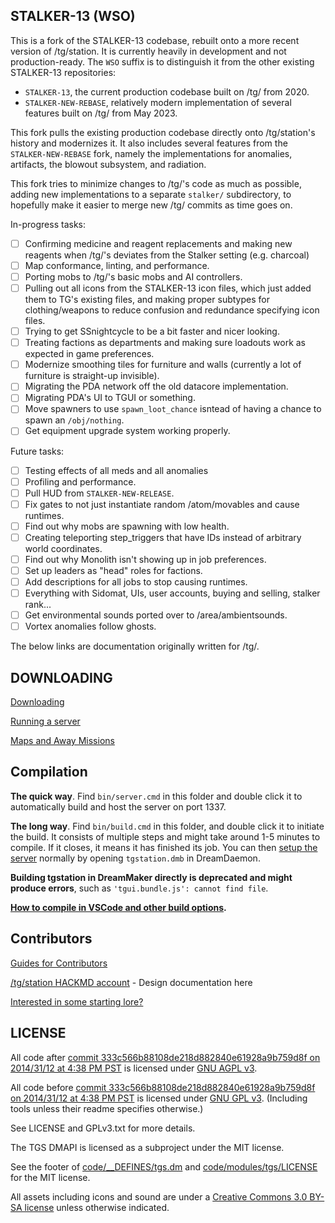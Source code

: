 ## STALKER-13 (WSO)

This is a fork of the STALKER-13 codebase, rebuilt onto a more recent version of /tg/station. It is currently heavily in development and not production-ready. The `WSO` suffix is to distinguish it from the other existing STALKER-13 repositories:

- `STALKER-13`, the current production codebase built on /tg/ from 2020.
- `STALKER-NEW-REBASE`, relatively modern implementation of several features built on /tg/ from May 2023.

This fork pulls the existing production codebase directly onto /tg/station's history and modernizes it. It also includes several features from the `STALKER-NEW-REBASE` fork, namely the implementations for anomalies, artifacts, the blowout subsystem, and radiation.

This fork tries to minimize changes to /tg/'s code as much as possible, adding new implementations to a separate `stalker/` subdirectory, to hopefully make it easier to merge new /tg/ commits as time goes on.

In-progress tasks:

- [ ] Confirming medicine and reagent replacements and making new reagents when /tg/'s deviates from the Stalker setting (e.g. charcoal)
- [ ] Map conformance, linting, and performance.
- [ ] Porting mobs to /tg/'s basic mobs and AI controllers.
- [ ] Pulling out all icons from the STALKER-13 icon files, which just added them to TG's existing files, and making proper subtypes for clothing/weapons to reduce confusion and redundance specifying icon files.
- [ ] Trying to get SSnightcycle to be a bit faster and nicer looking.
- [ ] Treating factions as departments and making sure loadouts work as expected in game preferences.
- [ ] Modernize smoothing tiles for furniture and walls (currently a lot of furniture is straight-up invisible).
- [ ] Migrating the PDA network off the old datacore implementation.
- [ ] Migrating PDA's UI to TGUI or something.
- [ ] Move spawners to use `spawn_loot_chance` isntead of having a chance to spawn an `/obj/nothing`.
- [ ] Get equipment upgrade system working properly.

Future tasks:
- [ ] Testing effects of all meds and all anomalies
- [ ] Profiling and performance.
- [ ] Pull HUD from `STALKER-NEW-RELEASE`.
- [ ] Fix gates to not just instantiate random /atom/movables and cause runtimes.
- [ ] Find out why mobs are spawning with low health.
- [ ] Creating teleporting step_triggers that have IDs instead of arbitrary world coordinates.
- [ ] Find out why Monolith isn't showing up in job preferences.
- [ ] Set up leaders as "head" roles for factions.
- [ ] Add descriptions for all jobs to stop causing runtimes.
- [ ] Everything with Sidomat, UIs, user accounts, buying and selling, stalker rank...
- [ ] Get environmental sounds ported over to /area/ambientsounds.
- [ ] Vortex anomalies follow ghosts.

The below links are documentation originally written for /tg/.

## DOWNLOADING
[Downloading](.github/guides/DOWNLOADING.md)

[Running a server](.github/guides/RUNNING_A_SERVER.md)

[Maps and Away Missions](.github/guides/MAPS_AND_AWAY_MISSIONS.md)

## Compilation

**The quick way**. Find `bin/server.cmd` in this folder and double click it to automatically build and host the server on port 1337.

**The long way**. Find `bin/build.cmd` in this folder, and double click it to initiate the build. It consists of multiple steps and might take around 1-5 minutes to compile. If it closes, it means it has finished its job. You can then [setup the server](.github/guides/RUNNING_A_SERVER.md) normally by opening `tgstation.dmb` in DreamDaemon.

**Building tgstation in DreamMaker directly is deprecated and might produce errors**, such as `'tgui.bundle.js': cannot find file`.

**[How to compile in VSCode and other build options](tools/build/README.md).**

## Contributors
[Guides for Contributors](.github/CONTRIBUTING.md)

[/tg/station HACKMD account](https://hackmd.io/@tgstation) - Design documentation here

[Interested in some starting lore?](https://github.com/tgstation/common_core)

## LICENSE

All code after [commit 333c566b88108de218d882840e61928a9b759d8f on 2014/31/12 at 4:38 PM PST](https://github.com/tgstation/tgstation/commit/333c566b88108de218d882840e61928a9b759d8f) is licensed under [GNU AGPL v3](https://www.gnu.org/licenses/agpl-3.0.html).

All code before [commit 333c566b88108de218d882840e61928a9b759d8f on 2014/31/12 at 4:38 PM PST](https://github.com/tgstation/tgstation/commit/333c566b88108de218d882840e61928a9b759d8f) is licensed under [GNU GPL v3](https://www.gnu.org/licenses/gpl-3.0.html).
(Including tools unless their readme specifies otherwise.)

See LICENSE and GPLv3.txt for more details.

The TGS DMAPI is licensed as a subproject under the MIT license.

See the footer of [code/__DEFINES/tgs.dm](./code/__DEFINES/tgs.dm) and [code/modules/tgs/LICENSE](./code/modules/tgs/LICENSE) for the MIT license.

All assets including icons and sound are under a [Creative Commons 3.0 BY-SA license](https://creativecommons.org/licenses/by-sa/3.0/) unless otherwise indicated.
